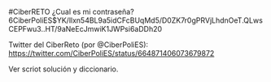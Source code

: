  #CiberRETO ¿Cual es mi contraseña? $6$CiberPoliES$YK/llxn54BL9a5idCFcBUqMd5/D0ZK7r0gPRVjLhdnOeT.QLwsCEPFwu3..HT/9aNeEcJmwiK1JWPsi6aDDh20

Twitter del CiberReto (por @CiberPoliES):
https://twitter.com/CiberPoliES/status/664871406073679872


Ver scriot solución y diccionario.
